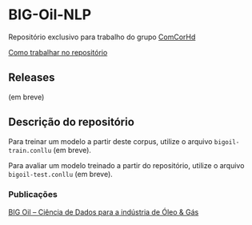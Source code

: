 # BIG-Oil-NLP

Repositório exclusivo para trabalho do grupo [ComCorHd](http://comcorhd.letras.puc-rio.br)

[Como trabalhar no repositório](https://github.com/comcorhd/BIG-Oil-NLP/wiki/Como-come%C3%A7ar-a-trabalhar-no-reposit%C3%B3rio)

## Releases

(em breve)


## Descrição do repositório

Para treinar um modelo a partir deste corpus, utilize o arquivo `bigoil-train.conllu` (em breve).

Para avaliar um modelo treinado a partir do repositório, utilize o arquivo `bigoil-test.conllu` (em breve).


### Publicações

[BIG Oil – Ciência de Dados para a indústria de Óleo & Gás](http://comcorhd.letras.puc-rio.br/category/big-oil-identificacao-e-extracao-de-informacao-semantica-no-dominio-de-oleo-gas/)
